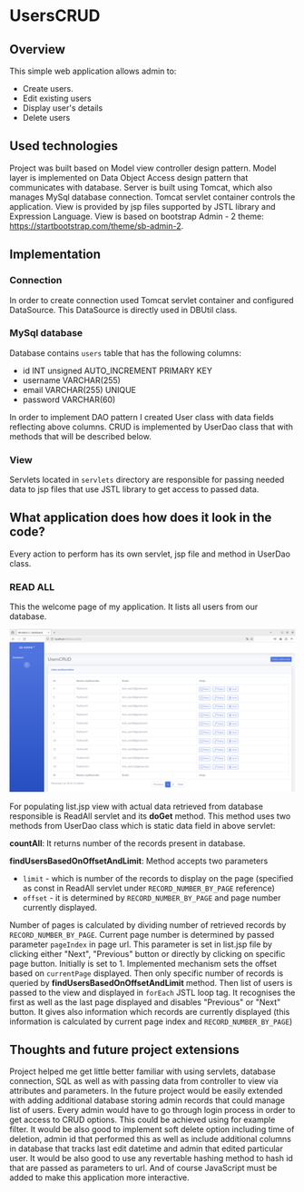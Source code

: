 # UsersCRUD 

## Overview 
This simple web application allows admin to: 
* Create users.
* Edit existing users 
* Display user's details
* Delete users

## Used technologies 
Project was built based on Model view controller design pattern.
Model layer is implemented on Data Object Access design pattern that communicates with database.
Server is built using Tomcat, which also manages MySql database connection. 
Tomcat servlet container controls the application. 
View is provided by jsp files supported by JSTL library and Expression Language. 
View is based on bootstrap Admin - 2 theme: https://startbootstrap.com/theme/sb-admin-2.  

## Implementation 
### Connection
In order to create connection used Tomcat servlet container and configured DataSource. 
This DataSource is directly used in DBUtil class. 

### MySql database
Database contains `users` table that has the following columns: 
* id INT unsigned AUTO_INCREMENT PRIMARY KEY
* username VARCHAR(255)
* email VARCHAR(255) UNIQUE
* password VARCHAR(60)

In order to implement DAO pattern I created User class with data fields reflecting above columns. 
CRUD is implemented by UserDao class that with methods that will be described below.

### View
Servlets located in `servlets` directory are responsible for passing needed data to jsp files that use 
JSTL library to get access to passed data. 

## What application does how does it look in the code?
Every action to perform has its own servlet, jsp file and method in UserDao class. 

### READ ALL 
This the welcome page of my application. It lists all users from our database.

![Zrzut ekranu z 2024-03-24 22-46-23.png](src/screenchots/readAll.png)

For populating list.jsp view with actual data retrieved from database responsible is ReadAll servlet
and its **doGet** method. 
This method uses two methods from UserDao class which is static data field in above servlet:
 
**countAll**: 
It returns number of the records present in database. 

**findUsersBasedOnOffsetAndLimit**:
Method accepts two parameters 
- `limit` - which is number of the records to display on the page (specified as const in ReadAll servlet under `RECORD_NUMBER_BY_PAGE` reference)
- `offset` - it is determined by `RECORD_NUMBER_BY_PAGE` and page number currently displayed.

Number of pages is calculated by dividing number of retrieved records by `RECORD_NUMBER_BY_PAGE`.
Current page number is determined by passed parameter `pageIndex` in page url. 
This parameter is set in list.jsp file by clicking either "Next", "Previous" button or directly by 
clicking on specific page button. Initially is set to 1. 
Implemented mechanism sets the offset based on `currentPage` displayed. 
Then only specific number of records is queried by **findUsersBasedOnOffsetAndLimit** method. 
Then list of users is passed to the view and displayed in `forEach` JSTL loop tag. 
It recognises the first as well as the last page displayed and disables "Previous" or "Next" button.
It gives also information which records are currently displayed (this information is calculated by current page index and `RECORD_NUMBER_BY_PAGE`)

###





## Thoughts and future project extensions
Project helped me get little better familiar with using servlets, database connection, SQL as well as with 
passing data from controller to view via attributes and parameters. 
In the future project would be easily extended with adding additional database storing admin records that 
could manage list of users. Every admin would have to go through login process in order to get access to CRUD 
options. This could be achieved using for example filter. It would be also good to implement soft delete option 
including time of deletion, admin id that performed this as well as include additional columns in database that
tracks last edit datetime and admin that edited particular user. It would be also good to use any revertable hashing
method to hash id that are passed as parameters to url. And of course JavaScript must be added to make this 
application more interactive. 


